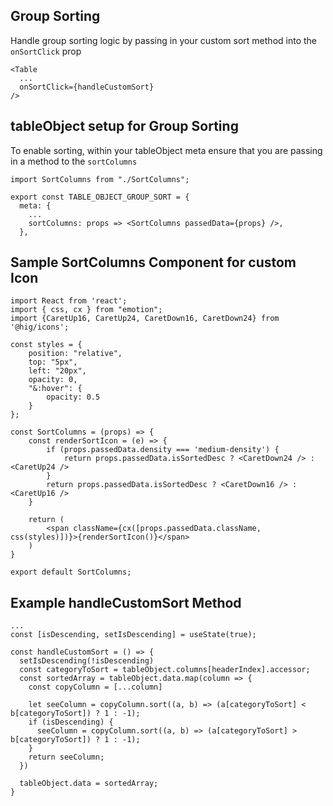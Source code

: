 ## Group Sorting
Handle group sorting logic by passing in your custom sort method into the `onSortClick` prop
```
<Table
  ...
  onSortClick={handleCustomSort}
/>
```

## tableObject setup for Group Sorting 
To enable sorting, within your tableObject meta ensure that you are passing in a method to the `sortColumns`

```
import SortColumns from "./SortColumns";

export const TABLE_OBJECT_GROUP_SORT = {
  meta: {
    ...
    sortColumns: props => <SortColumns passedData={props} />,
  },
```

## Sample SortColumns Component for custom Icon
```
import React from 'react';
import { css, cx } from "emotion";
import {CaretUp16, CaretUp24, CaretDown16, CaretDown24} from '@hig/icons';

const styles = {
    position: "relative",
    top: "5px",
    left: "20px",
    opacity: 0,
    "&:hover": {
        opacity: 0.5
    }
};

const SortColumns = (props) => {
    const renderSortIcon = (e) => {
        if (props.passedData.density === 'medium-density') {
            return props.passedData.isSortedDesc ? <CaretDown24 /> :  <CaretUp24 />
        }
        return props.passedData.isSortedDesc ? <CaretDown16 /> :  <CaretUp16 />
    }

    return (
        <span className={cx([props.passedData.className, css(styles)])}>{renderSortIcon()}</span>
    )
}

export default SortColumns;

```

## Example handleCustomSort Method
```
...
const [isDescending, setIsDescending] = useState(true);

const handleCustomSort = () => {
  setIsDescending(!isDescending)
  const categoryToSort = tableObject.columns[headerIndex].accessor;
  const sortedArray = tableObject.data.map(column => {
    const copyColumn = [...column]

    let seeColumn = copyColumn.sort((a, b) => (a[categoryToSort] < b[categoryToSort]) ? 1 : -1);
    if (isDescending) {
      seeColumn = copyColumn.sort((a, b) => (a[categoryToSort] > b[categoryToSort]) ? 1 : -1);
    }
    return seeColumn;
  })
  
  tableObject.data = sortedArray;
}
```
